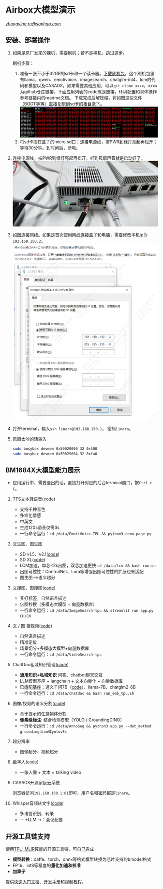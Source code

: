 # Airbox大模型演示

*zhongying.ru@sophgo.com*

## 安装、部署操作

1. 如果是原厂发来的裸机，需要刷机；若不是裸机，跳过这步。

    刷机步骤：
    1. 准备一张不小于32GB的sd卡和一个读卡器。[下载刷机包](https://pan.baidu.com/s/1gQO6b0WRPfxua3rYkcxwHA?pwd=swje)，这个刷机包里有llama、qwen、emotivoice、imagesearch、chatglm-int4、lcm的代码和模型以及CASAOS。如果需要其他应用，可以`git clone xxxx`，xxxx为github仓库链接，下面应用列表的code就是链接，环境配置和具体操作参考链接内的readme文档。
    下载完成后解压缩，将如图这些文件（BOOT等等）直接复制到sd卡的根目录下。![刷机文件](4dab308d497d98e93411235c7b257861.jpg)
    3. 将sd卡插在盒子的micro sd口；连接电源线，按PWR到绿灯亮起再松开；等待30分钟。到时间后，断电。

2. 连接电源线，按PWR到绿灯亮起再松开，听到风扇声音就是启动好了。![连接电源线和网线](b3fe38ac41db07e5ce90a7d76f792104.jpg)
3. 如图连接网线。如果是首次使用网线连接盒子和电脑，需要修改本机ip为`192.168.150.2`。![修改本机ip](f5f201791b3e64dd2d848be21cb92794.jpg)
4. 打开terminal，输入`ssh linaro@192.168.150.1`，
密码`linaro`。

5. 风扇太吵的话输入

   ```sh
   sudo busybox devmem 0x50029000 32 0x500
   sudo busybox devmem 0x50029004 32 0xfa0
   ```
## BM1684X大模型能力展示

* 应用运行中，需要退出的话，直接打开对应的后台terminal窗口，按`Ctrl + C`。

1. TTS文本转语音([code](https://github.com/ZillaRU/EmotiVoice-TPU))

   - 支持千种音色
   - 多样化情感
   - 中英文
   - 生成120s语音仅需3s
   - 一行命令运行：`cd /data/EmotiVoice-TPU && python3 demo-page.py`
2. 文生图、图生图
   - SD v1.5、v2.1([code](https://github.com/forechoandlook/aigc))
   - SD XL([code](https://github.com/ZillaRU/SDXL-tpu))
   - LCM加速，单芯<2s出图，双芯加速更快 `cd /data/lcm && bash run.sh`
   - 出图可控性：ControlNet、Lora等增强出图可控性的扩展也有适配
   - 图生图-->语义超分

3. 文搜图，图搜图([code](https://github.com/ZillaRU/ImageSearch-tpu))

   - 非打标签，自然语言描述
   - 亿图秒搜（多模态大模型 + 向量数据库）
   - 一行命令运行：`cd /data/ImageSearch-tpu && streamlit run app.py CH/EN`
4. 文 / 图 搜视频([code](https://github.com/ZillaRU/VideoSearch-tpu))

   - 自然语言描述
   - 精准定位
   - 场景切分+多模态大模型+向量数据库
   - 一行命令运行：`cd /data/VideoSearch-tpu`

5. ChatDoc私域知识管理([code](https://github.com/zhengorange/chatdoc))
   - **通用知识+私域知识** 问答、chatbot聊天交互
   - LLM模型基座 + langchain + 文本向量化 + 向量数据库
   - 已适配基座：通义千问7B（[code](https://github.com/sophgo/Qwen-TPU)）、llama-7B、chatglm2-6B
   - 一行命令运行：`cd /data/chatdoc && bash run_emb_tpu.sh`

6. 图像/视频的语义分割([code](https://github.com/ZillaRU/AnnoSeg))

   - 基于提示的任意物体分割
   - **像素级标注**: 结合检测模型（YOLO / GroundingDINO）
   - 一行命令运行：`cd /data/AnnoSeg && python3 app.py --det_method groundingdino或yolov8s`

7. 超分辨率

    - 图像超分、视频超分
8. 数字人([code](https://github.com/ZillaRU/SadTalker-tpu))

   - 一张人像 + 文本 = talking video
9.  CASAOS开源家庭云系统
    
    浏览器访问`192.168.150.1:81`即可，用户名和密码都是`linaro`。
10. Whisper音频转文字([code](https://github.com/JKay0327/whisper-TPU_py))

    - 多语言识别、转录
    - -- +LLM ->：会议纪要


## 开源工具链支持

使用[TPU-MLIR](https://tpumlir.org/)算能的开源工具链，可自己完成

- **模型转换**：caffe、torch、onnx等格式模型转换为芯片支持的bmodel格式
- FP16、int8等精度的**量化加速和校准**
- **加算子**
  
提供[快速入门文档](https://tpumlir.org/docs/quick_start/index.html)、[开发手册](https://tpumlir.org/docs/developer_manual/index.html)和[视频教程](https://tpumlir.org/docs/videos.html)。
